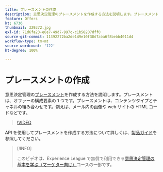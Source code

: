 ```yaml
---
title: プレースメントの作成
description: 意思決定管理のプレースメントを作成する方法を説明します。プレースメントは、オファーに必須の構成要素の 1 つです。
feature: Offers
kt: 6736
thumbnail: 329372.jpg
exl-id: 71d6fa23-e6e7-49d7-997c-c1b58207dff0
source-git-commit: 11392272ba2de149e10f38d7aba6f8bebb4011d4
workflow-type: tm+mt
source-wordcount: '122'
ht-degree: 100%

---
```


# プレースメントの作成

意思決定管理の[プレースメント](https://experienceleague.adobe.com/docs/journey-optimizer/using/offer-decisioniong/create-components/creating-placements.html?lang=ja)を作成する方法を説明します。プレースメントは、オファーの構成要素の 1 つです。プレースメントは、コンテンツタイプとチャネルの組み合わせです。例えば、メール内の画像や web サイトの HTML コードなどです。

>[!VIDEO](https://video.tv.adobe.com/v/329372?quality=12&learn=on)

API を使用してプレースメントを作成する方法について詳しくは、[製品ガイド](https://experienceleague.adobe.com/docs/journey-optimizer/using/offer-decisioniong/api-reference/offers-api/placements/create.html?lang=ja)を参照してください。

>[!INFO]
>
> このビデオは、Experience League で無償で利用できる[意思決定管理の基本を学ぶ（マーケター向け）](https://experienceleague.adobe.com/?recommended=ExperiencePlatform-U-1-2020.1.offerdecisioning)コースの一部です。
